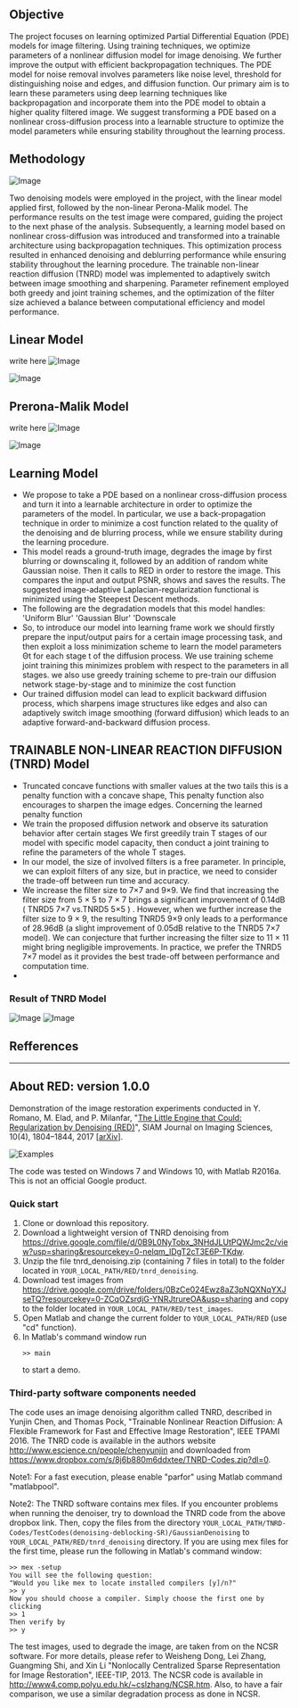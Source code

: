 ## Objective

The project focuses on learning optimized Partial Differential Equation (PDE) models for image filtering. Using training techniques, we optimize parameters of a nonlinear diffusion model for image denoising. We further improve the output with efficient backpropagation techniques. The PDE model for noise removal involves parameters like noise level, threshold for distinguishing noise and edges, and diffusion function. Our primary aim is to learn these parameters using deep learning techniques like backpropagation and incorporate them into the PDE model to obtain a higher quality filtered image. We suggest transforming a PDE based on a nonlinear cross-diffusion process into a learnable structure to optimize the model parameters while ensuring stability throughout the learning process.

## Methodology
![Image](images/Picture1.png)

Two denoising models were employed in the project, with the linear model applied first, followed by the non-linear Perona-Malik model. The performance results on the test image were compared, guiding the project to the next phase of the analysis. Subsequently, a learning model based on nonlinear cross-diffusion was introduced and transformed into a trainable architecture using backpropagation techniques. This optimization process resulted in enhanced denoising and deblurring performance while ensuring stability throughout the learning procedure. The trainable non-linear reaction diffusion (TNRD) model was implemented to adaptively switch between image smoothing and sharpening. Parameter refinement employed both greedy and joint training schemes, and the optimization of the filter size achieved a balance between computational efficiency and model performance.


## Linear Model
write here
![Image](images/Picture2.png)

![Image](images/Picture3.jpg)

## Prerona-Malik Model
write here
![Image](images/Picture4.png)

![Image](images/Picture5.png)

## Learning Model
- We propose to take a PDE based on a nonlinear cross-diffusion process and turn it into a learnable architecture in order to optimize the parameters of the model. In particular, we use a back-propagation technique in order to minimize a cost function related to the quality of the denoising and de blurring  process, while we ensure stability during the learning procedure.
- This model reads a ground-truth image, degrades the image by first blurring or downscaling it, followed by an addition of random white Gaussian noise. Then it calls to RED in order to restore the image.  This  compares the input and output PSNR, shows and saves the  results. The suggested image-adaptive Laplacian-regularization functional  is minimized using the Steepest Descent methods.
- The following are the degradation models that this model handles:        'Uniform Blur'  'Gaussian Blur'  'Downscale
- So, to introduce our model into learning frame work we should firstly prepare the input/output pairs for a certain image processing task, and then exploit a loss minimization scheme to learn the model parameters Θt for each stage t of the diffusion process. We use training scheme joint training this minimizes problem with respect to the parameters in all stages. we also use greedy training scheme to pre-train our diffusion network stage-by-stage and to minimize the cost function
- Our trained diffusion model can lead to explicit backward diffusion process, which sharpens image structures like edges and also can adaptively switch  image smoothing (forward diffusion)  which leads to an adaptive forward-and-backward diffusion process. 

## TRAINABLE NON-LINEAR REACTION DIFFUSION (TNRD) Model
- Truncated concave functions with smaller values at the two tails this is a penalty function with a concave shape, This penalty function also encourages to sharpen the image edges. Concerning the learned penalty function 
- We train the proposed diffusion network and observe its saturation behavior after certain stages We first greedily train T stages of our model with specific model capacity, then conduct a joint training to refine the parameters of the whole T stages.
- In our model, the size of involved filters is a free parameter. In principle, we can exploit filters of any size, but in practice, we need to consider the trade-off between run time and accuracy. 
- We increase the filter size to 7×7 and 9×9. We find that increasing the filter size from 5 × 5 to 7 × 7 brings a significant improvement of 0.14dB ( TNRD5 7×7 vs.TNRD5 5×5 ) . However, when we further increase the filter size to 9 × 9, the resulting TNRD5 9×9 only leads to a performance of 28.96dB (a slight improvement of 0.05dB relative to the TNRD5 7×7 model). We can conjecture that further increasing the filter size to 11 × 11 might bring negligible improvements. In practice, we prefer the TNRD5 7×7 model as it provides the best trade-off between performance and computation time.
- 
### Result of TNRD Model
![Image](images/Picture6.png) ![Image](images/Picture7.png)

## Refferences



-------------------------------------------------
## About RED: version 1.0.0

Demonstration of the image restoration experiments conducted in 
Y. Romano, M. Elad, and P. Milanfar, "[The Little Engine that Could: 
Regularization by Denoising (RED)](https://epubs.siam.org/doi/10.1137/16M1102884)", 
SIAM Journal on Imaging Sciences, 10(4), 1804–1844, 2017 
[[arXiv](https://arxiv.org/abs/1611.02862)].

![Examples](images/examples.png?raw=true)

The code was tested on Windows 7 and Windows 10, with Matlab R2016a.
This is not an official Google product.

### Quick start

1. Clone or download this repository.
2. Download a lightweight version of TNRD denoising from
   https://drive.google.com/file/d/0B9L0NyTobx_3NHdJLUtPQWJmc2c/view?usp=sharing&resourcekey=0-nelqm_IDgT2cT3E6P-TKdw.
3. Unzip the file tnrd_denoising.zip (containing 7 files in total) to the folder 
   located in `YOUR_LOCAL_PATH/RED/tnrd_denoising`.
4. Download test images from
   https://drive.google.com/drive/folders/0BzCe024Ewz8aZ3pNQXNqYXJseTQ?resourcekey=0-ZCqOZsrdjG-YNRJtrureOA&usp=sharing
   and copy to the folder located in `YOUR_LOCAL_PATH/RED/test_images`.
5. Open Matlab and change the current folder to `YOUR_LOCAL_PATH/RED` (use "cd" function).
6. In Matlab's command window run
   ```
   >> main
   ```
   to start a demo.


### Third-party software components needed

The code uses an image denoising algorithm called TNRD, described in 
Yunjin Chen, and Thomas Pock, "Trainable Nonlinear Reaction Diffusion: 
A Flexible Framework for Fast and Effective Image Restoration", 
IEEE TPAMI 2016. The TNRD code is available in the authors website
http://www.escience.cn/people/chenyunjin
and downloaded from
https://www.dropbox.com/s/8j6b880m6ddxtee/TNRD-Codes.zip?dl=0.

Note1: For a fast execution, please enable "parfor" using Matlab command "matlabpool".

Note2: The TNRD software contains mex files. If you encounter problems when running the
denoiser, try to download the TNRD code from the above dropbox link.
Then, copy the files from the directory 
`YOUR_LOCAL_PATH/TNRD-Codes/TestCodes(denoising-deblocking-SR)/GaussianDenoising`
to `YOUR_LOCAL_PATH/RED/tnrd_denoising` directory.
If you are using mex files for the first time, please run the following in Matlab's
command window:

```
>> mex -setup
You will see the following question:
"Would you like mex to locate installed compilers [y]/n?"
>> y
Now you should choose a compiler. Simply choose the first one by clicking
>> 1
Then verify by
>> y
```

The test images, used to degrade the image, are taken from on the NCSR software. 
For more details, please refer to Weisheng Dong, Lei Zhang, Guangming Shi, and Xin Li 
"Nonlocally Centralized Sparse Representation for Image Restoration", IEEE-TIP, 2013. 
The NCSR code is available in http://www4.comp.polyu.edu.hk/~cslzhang/NCSR.htm.
Also, to have a fair comparison, we use a similar degradation process as done in NCSR.

